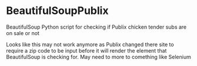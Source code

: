 # BeautifulSoupPublix
BeautifulSoup Python script for checking if Publix chicken tender subs are on sale or not

Looks like this may not work anymore as Publix changed there site to require a zip code to be input before it will render the element that BeautifulSoup is checking for. May need to more to comething like Selenium
